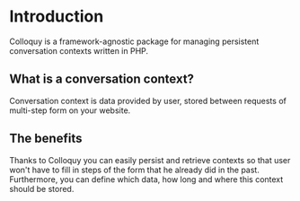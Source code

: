 # Introduction

Colloquy is a framework-agnostic package for managing persistent conversation contexts written in PHP.

## What is a conversation context?

Conversation context is data provided by user, stored between requests of multi-step form on your website.

## The benefits

Thanks to Colloquy you can easily persist and retrieve contexts so that user won't have to fill in steps of the form
that he already did in the past. Furthermore, you can define which data, how long and where this context should be stored.

